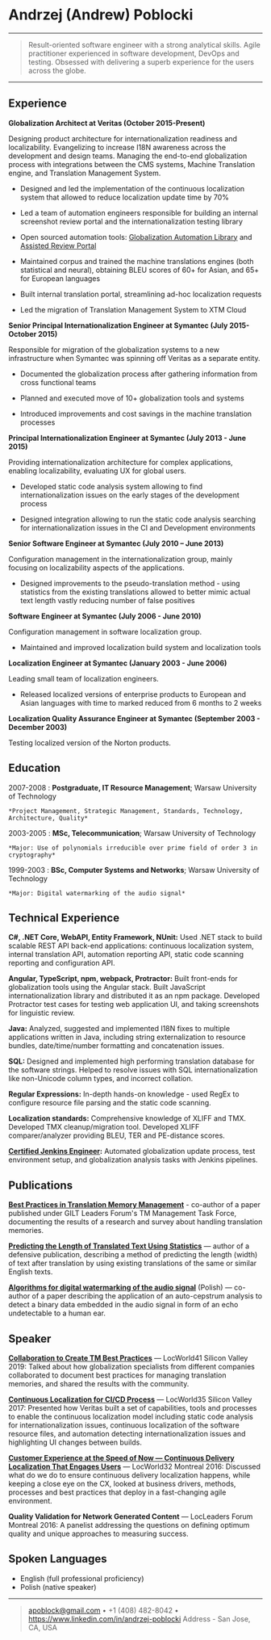 Andrzej (Andrew) Poblocki
============

----

>  Result-oriented software engineer with a strong analytical skills. Agile practitioner experienced in software development, DevOps and testing. Obsessed with delivering a superb experience for the users across the globe.

----

Experience
----------

**Globalization Architect at Veritas (October 2015-Present)**

Designing product architecture for internationalization readiness and localizability.
Evangelizing to increase I18N awareness across the development and design teams.
Managing the end-to-end globalization process with integrations between the CMS systems, Machine Translation engine, and Translation Management System.

* Designed and led the implementation of the continuous localization system that allowed to reduce localization update time by 70%

* Led a team of automation engineers responsible for building an internal screenshot review portal and the internationalization testing library

* Open sourced automation tools: [Globalization Automation Library](https://github.com/VeritasOS/glob-auto-library) and [Assisted Review Portal](https://github.com/VeritasOS/assisted-review-portal)

* Maintained corpus and trained the machine translations engines (both statistical and neural), obtaining BLEU scores of 60+ for Asian, and 65+ for European languages

* Built internal translation portal, streamlining ad-hoc localization requests

* Led the migration of Translation Management System to XTM Cloud

**Senior Principal Internationalization Engineer at Symantec (July 2015-October 2015)**

Responsible for migration of the globalization systems to a new infrastructure when Symantec was spinning off Veritas as a separate entity.

* Documented the globalization process after gathering information from cross functional teams

* Planned and executed move of 10+ globalization tools and systems

* Introduced improvements and cost savings in the machine translation processes

**Principal Internationalization Engineer at Symantec (July 2013 - June 2015)**

Providing internationalization architecture for complex applications, enabling localizability, evaluating UX for global users.

* Developed static code analysis system allowing to find internationalization issues on the early stages of the development process

* Designed integration allowing to run the static code analysis searching for internationalization issues in the CI and Development environments

**Senior Software Engineer at Symantec (July 2010 – June 2013)**

Configuration management in the internationalization group, mainly focusing on localizability aspects of the applications.

* Designed improvements to the pseudo-translation method - using statistics from the existing translations allowed to better mimic actual text length vastly reducing number of false positives

**Software Engineer at Symantec (July 2006 - June 2010)**

Configuration management in software localization group.

* Maintained and improved localization build system and localization tools

**Localization Engineer at Symantec (January 2003 - June 2006)**

Leading small team of localization engineers.

* Released localized versions of enterprise products to European and Asian languages with time to marked reduced from 6 months to 2 weeks

**Localization Quality Assurance Engineer at Symantec (September 2003 - December 2003)**

Testing localized version of the Norton products.

Education
---------

2007-2008
:   **Postgraduate, IT Resource Management**; Warsaw University of Technology

    *Project Management, Strategic Management, Standards, Technology, Architecture, Quality*

2003-2005
:   **MSc, Telecommunication**; Warsaw University of Technology

    *Major: Use of polynomials irreducible over prime field of order 3 in cryptography*

1999-2003
:   **BSc, Computer Systems and Networks**; Warsaw University of Technology

    *Major: Digital watermarking of the audio signal*

Technical Experience
--------------------

**C#, .NET Core, WebAPI, Entity Framework, NUnit:** Used .NET stack to build scalable REST API back-end applications: continuous localization system, internal translation API, automation reporting API, static code scanning reporting and configuration API.

**Angular, TypeScript, npm, webpack, Protractor:** Built front-ends for globalization tools using the Angular stack. Built JavaScript internationalization library and distributed it as an npm package. Developed Protractor test cases for testing web application UI, and taking screenshots for linguistic review.

**Java:** Analyzed, suggested and implemented I18N fixes to multiple applications written in Java, including string externalization to resource bundles, date/time/number formatting and concatenation issues.

**SQL:** Designed and implemented high performing translation database for the software strings. Helped to resolve issues with SQL internationalization like non-Unicode column types, and incorrect collation.

**Regular Expressions:** In-depth hands-on knowledge - used RegEx to configure resource file parsing and the static code scanning.

**Localization standards:** Comprehensive knowledge of XLIFF and TMX. Developed TMX cleanup/migration tool. Developed XLIFF comparer/analyzer providing BLEU, TER and PE-distance scores.

**[Certified Jenkins Engineer](https://certificates.cloudbees.com/10297945):** Automated globalization update process, test environment setup, and globalization analysis tasks with Jenkins pipelines.

Publications
------------

**[Best Practices in Translation Memory Management](https://github.com/GILT-Forum/TM-Mgmt-Best-Practices/blob/master/best-practices.md)** - co-author of a paper published under GILT Leaders Forum's TM Management Task Force, documenting the results of a research and survey about handling translation memories.

**[Predicting the Length of Translated Text Using Statistics](http://ip.com/IPCOM/000230931)** — author of a defensive publication, describing a method of predicting the length (width) of text after translation by using existing translations of the same or similar English texts.

[**Algorithms for digital watermarking of the audio signal**](https://repo.pw.edu.pl/info.seam?id=WEITI-b9b44f4b-277f-4e1f-bcff-8991968561fd) (Polish) — co-author of a paper describing the application of an auto-cepstrum analysis to detect a binary data embedded in the audio signal in form of an echo undetectable to a human ear.

Speaker
-------

[**Collaboration to Create TM Best Practices**](https://locworld.com/sessions/microtalk-collaboration-to-create-tm-best-practices/) — LocWorld41 Silicon Valley 2019: Talked about how globalization specialists from different companies collaborated to document best practices for managing translation memories, and shared the results with the community.

[**Continuous Localization for CI/CD Process**](https://locworld.com/sessions/continuous-localization-cicd-process/) — LocWorld35 Silicon Valley 2017: Presented how Veritas built a set of capabilities, tools and processes to enable the continuous localization model including static code analysis for internationalization issues, continuous localization of the software resource files, and automation detecting internationalization issues and highlighting UI changes between builds.

[**Customer Experience at the Speed of Now — Continuous Delivery Localization That Engages Users**](https://locworld.com/sessions/customer-experience-speed-now-continuous-delivery-localization-engages-users/) — LocWorld32 Montreal 2016: Discussed what do we do to ensure continuous delivery localization happens, while keeping a close eye on the CX, looked at business drivers, methods, processes and best practices that deploy in a fast-changing agile environment.

**Quality Validation for Network Generated Content** — LocLeaders Forum Montreal 2016: A panelist addressing the questions on defining optimum quality and unique approaches to measuring success.

Spoken Languages
----------------

* English (full professional proficiency)
* Polish (native speaker)

----

> <apoblock@gmail.com> • +1 (408) 482-8042 • https://www.linkedin.com/in/andrzej-poblocki
> Address - San Jose, CA, USA
